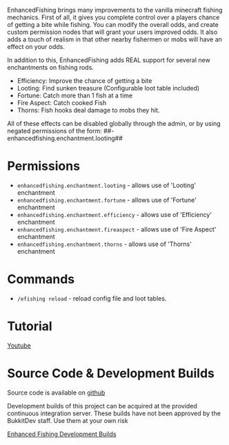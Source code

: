 EnhancedFishing brings many improvements to the vanilla minecraft fishing mechanics.  First of all, it gives you complete control over a players chance of getting a bite while fishing.  You can modify the overall odds, and create custom permission nodes that will grant your users improved odds.  It also adds a touch of realism in that other nearby fishermen or mobs will have an effect on your odds.  

In addition to this, EnhancedFishing adds REAL support for several new enchantments on fishing rods.  

* Efficiency: Improve the chance of getting a bite
* Looting: Find sunken treasure (Configurable loot table included)
* Fortune: Catch more than 1 fish at a time
* Fire Aspect: Catch cooked Fish
* Thorns: Fish hooks deal damage to mobs they hit.

All of these effects can be disabled globally through the admin, or by using negated permissions of the form: ##-enhancedfishing.enchantment.looting##

Permissions
===

* `enhancedfishing.enchantment.looting` - allows use of 'Looting' enchantment
* `enhancedfishing.enchantment.fortune` - allows use of 'Fortune' enchantment 
* `enhancedfishing.enchantment.efficiency` - allows use of 'Efficiency' enchantment
* `enhancedfishing.enchantment.fireaspect` - allows use of 'Fire Aspect' enchantment
* `enhancedfishing.enchantment.thorns` - allows use of 'Thorns' enchantment

Commands 
===

* `/efishing reload` - reload config file and loot tables.


Tutorial 
===

[Youtube](http://www.youtube.com/watch?v=14PMUJhATdA)


Source Code & Development Builds 
===

Source code is available on [github](http://github.com/andrepl/EnhancedFishing)

Development builds of this project can be acquired at the provided continuous integration server. 
These builds have not been approved by the BukkitDev staff. Use them at your own risk

[Enhanced Fishing Development Builds](http://mcgitlab.norcode.com:8081/job/EnhancedFishing/lastSuccessfulBuild/)
